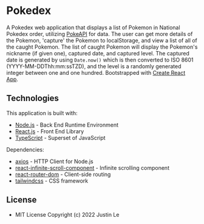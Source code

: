 # Pokedex

A Pokedex web application that displays a list of Pokemon in National Pokedex order, utilizing [PokeAPI](https://pokeapi.co/) for data. The user can get more details of the Pokemon, 'capture' the Pokemon to localStorage, and view a list of all of the caught Pokemon. The list of caught Pokemon will display the Pokemon's nickname (if given one), captured date, and captured level. The captured date is generated by using `Date.now()` which is then converted to ISO 8601 (YYYY-MM-DDThh:mm:ssTZD), and the level is a randomly generated integer between one and one hundred. Bootstrapped with [Create React App](https://github.com/facebook/create-react-app).

## Technologies

This application is built with:

-   [Node.js](https://nodejs.org/en/docs/) - Back End Runtime Environment
-   [React.js](https://reactjs.org/docs/getting-started.html) - Front End Library
-   [TypeScript](https://www.typescriptlang.org/docs/) - Superset of JavaScript

Dependencies:

-   [axios](https://axios-http.com/docs/intro) - HTTP Client for Node.js
-   [react-infinite-scroll-component](https://github.com/ankeetmaini/react-infinite-scroll-component#readmehttps://github.com/ankeetmaini/react-infinite-scroll-component#readme) - Infinite scrolling component
-   [react-router-dom](https://reactrouter.com/docs/en/v6) - Client-side routing
-   [tailwindcss](https://tailwindcss.com/docs/installation) - CSS framework

## License

-   MIT License Copyright (c) 2022 Justin Le
